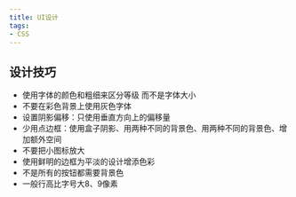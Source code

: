 ```yaml
---
title: UI设计
tags: 
- CSS
---
```


## 设计技巧
- 使用字体的颜色和粗细来区分等级 而不是字体大小
- 不要在彩色背景上使用灰色字体
- 设置阴影偏移：只使用垂直方向上的偏移量
- 少用点边框：使用盒子阴影、用两种不同的背景色、用两种不同的背景色、增加额外空间
- 不要把小图标放大
- 使用鲜明的边框为平淡的设计增添色彩
- 不是所有的按钮都需要背景色
- 一般行高比字号大8、9像素
